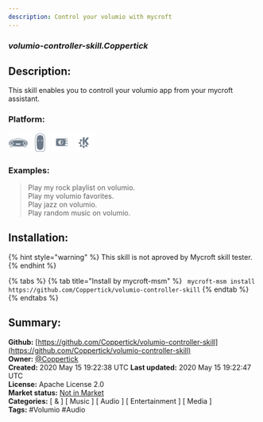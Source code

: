 ```yaml
---
description: Control your volumio with mycroft
---
```


### _volumio-controller-skill.Coppertick_  
## Description:  
This skill enables you to controll your volumio app from your mycroft assistant.  
  
  
### Platform:  
 ![Mark I](../.gitbook/assets/mark-1-icon.png)  ![Mark II](../.gitbook/assets/mark-2-icon.png)  ![Picroft](../.gitbook/assets/picroft-icon.png)  ![plasmoid](../.gitbook/assets/kde.png)   
### Examples:  
> Play my rock playlist on volumio.  
> Play my volumio favorites.  
> Play jazz on volumio.  
> Play random music on volumio.  
  
## Installation:  
{% hint style="warning" %}
This skill is not aproved by Mycroft skill tester.
{% endhint %}
    
{% tabs %}
{% tab title="Install by mycroft-msm" %}
``` mycroft-msm install https://github.com/Coppertick/volumio-controller-skill```
{% endtab %}
  {% endtabs %}
    
## Summary:  
**Github:** [https://github.com/Coppertick/volumio-controller-skill](https://github.com/Coppertick/volumio-controller-skill)  
**Owner:** [@Coppertick](https://github.com/Coppertick)  
**Created:** 2020 May 15 19:22:38 UTC  **Last updated:** 2020 May 15 19:22:47 UTC  
**License:** Apache License 2.0  
**Market status:** [Not in Market](https://market.mycroft.ai/skill/)  
**Categories:** [ & ] [ Music ] [ Audio ] [ Entertainment ] [ Media ]   
**Tags:** \#Volumio \#Audio   
